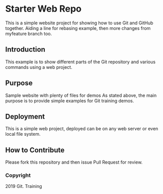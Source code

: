 # Starter Web Repo

This is a simple website project for showing how to use Git and GitHub together.
Aiding a line for rebasing example, then more changes from myfeature branch too.

## Introduction
This example is to show different parts of the Git repository and various commands using a web project.

## Purpose

Sample website with plenty of files for demos
As stated above, the main purpose is to provide simple examples for Git training demos.

## Deployment
This is a simple web project, deployed can be on any web server or even local file system.

## How to Contribute

Please fork this repository and then issue Pull Request for review.

### Copyright

2019 Git. Training 